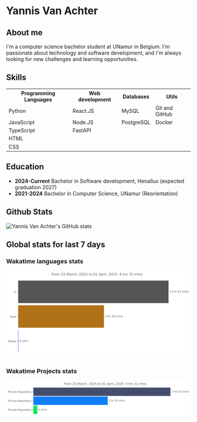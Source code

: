 # Yannis Van Achter

## About me

I'm a computer science bachelor student at UNamur in Belgium. I'm passionate about technology and software development, and I'm always looking for new challenges and learning opportunities.

## Skills

<table>
  <tr>
    <th>Programming Languages</th>
    <th>Web development</th>
    <th>Databases</th>
    <th>Utils</th>
  </tr>
  <tr>
    <td>Python</td>
    <td>React.JS</td>
    <td>MySQL</td>
    <td>Git and GitHub</td>
  </tr>
  <tr>
    <td>JavaScript</td>
    <td>Node.JS</td>
    <td>PostgreSQL</td>
    <td>Docker</td>
  </tr>
  <tr>
    <td>TypeScript</td>
    <td>FastAPI</td>
    <td></td>
    <td></td>
  </tr>
  <tr>
    <td>HTML</td>
    <td></td>
    <td></td>
    <td></td>
  </tr>
  <tr>
    <td>CSS</td>
    <td></td>
    <td></td>
    <td></td>
  </tr>
</table>

## Education

- **2024-Current** Bachelor in Software development, Henallux (expected graduation 2027)
- **2021-2024** Bachelor in Computer Science, UNamur (Reorientation)

## Github Stats

![Yannis Van Achter's GitHub stats](https://github-readme-stats.vercel.app/api?username=YannisVanAchter&show_icons=true&theme=radical)

## Global stats for last 7 days

### Wakatime languages stats

![Yannis Van Achter's Wakatime languages stats](./src/img/stat_language.svg)

### Wakatime Projects stats

![Yannis Van Achter's Wakatime projects stats](./src/img/stat_project.svg)

<!--
REMIND TO MYSELF : STUDY HOW TO CREATE README.: status: ok

TITRE
# h1
## h2
... max h6

LIST unsorted
* List
  * item

IMAGE
![text afficher](liens vers l'image) // basic
// !image privée ou de droit public

<p aline="center/left/right">
  <img
  aline="center/left/right" 
  src="liens vers l'image"
  width="XX%" // prend la taille   
  >
</p>

GIF
// look giphy.com
same syntax as an image

VIDEO
// look Youtube
same syntax as an image

INSERT CODE
''' LANGUAGE
CODE
'''

QUOTES
> my text

PASS A KEY SYMBOL
use '\' 

Stat of my language
use [![Top Langs](https://github-readme-stats.vercel.app/api/top-langs/?username=anuraghazra&layout=compact)](https://github.com/anuraghazra/github-readme-stats)

USEFUL LINK TO CREATE A README.md
https://docs.github.com/en
https://docs.github.com/en/get-started/writing-on-github/getting-started-with-writing-and-formatting-on-github/basic-writing-and-formatting-syntax
-->
